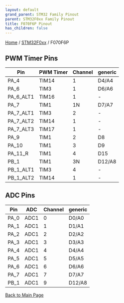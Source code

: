 ```yaml
---
layout: default
grand_parent: STM32 Family Pinout
parent: STM32F0xx Family Pinout
title: F070F6P Pinout
has_children: false
---
```


[Home](../../index) / [STM32F0xx](../index) / F070F6P

## PWM Timer Pins

| Pin | PWM Timer | Channel | generic |
| --- | --- | --- | --- |
| PA_4 | TIM14 | 1 | D4/A4 |
| PA_6 | TIM3 | 1 | D6/A6 |
| PA_6_ALT1 | TIM16 | 1 | - |
| PA_7 | TIM1 | 1N | D7/A7 |
| PA_7_ALT1 | TIM3 | 2 | - |
| PA_7_ALT2 | TIM14 | 1 | - |
| PA_7_ALT3 | TIM17 | 1 | - |
| PA_9 | TIM1 | 2 | D8 |
| PA_10 | TIM1 | 3 | D9 |
| PA_11_R | TIM1 | 4 | D15 |
| PB_1 | TIM1 | 3N | D12/A8 |
| PB_1_ALT1 | TIM3 | 4 | - |
| PB_1_ALT2 | TIM14 | 1 | - |


## ADC Pins

| Pin | ADC | Channel | generic |
| --- | --- | --- | --- |
| PA_0 | ADC1 | 0 | D0/A0 |
| PA_1 | ADC1 | 1 | D1/A1 |
| PA_2 | ADC1 | 2 | D2/A2 |
| PA_3 | ADC1 | 3 | D3/A3 |
| PA_4 | ADC1 | 4 | D4/A4 |
| PA_5 | ADC1 | 5 | D5/A5 |
| PA_6 | ADC1 | 6 | D6/A6 |
| PA_7 | ADC1 | 7 | D7/A7 |
| PB_1 | ADC1 | 9 | D12/A8 |


[Back to Main Page](../../index)